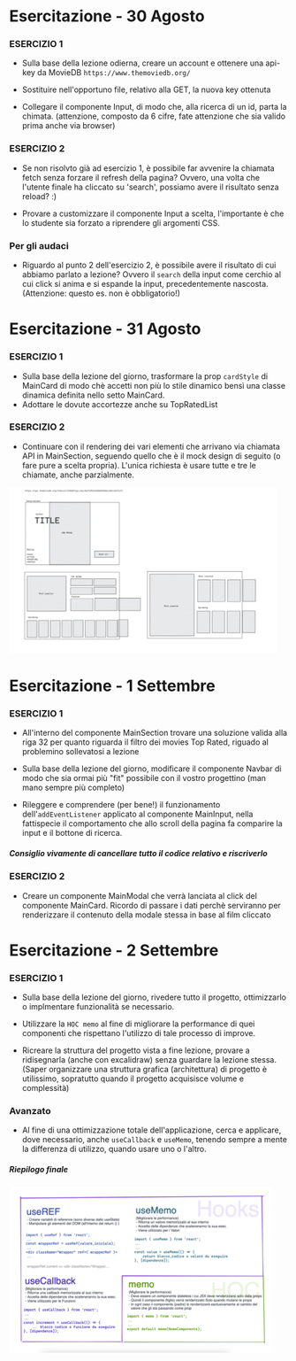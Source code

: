 # Esercitazione - 30 Agosto

### ESERCIZIO 1
- Sulla base della lezione odierna, creare un account e ottenere una api-key da MovieDB `https://www.themoviedb.org/`

- Sostituire nell'opportuno file, relativo alla GET, la nuova key ottenuta

- Collegare il componente Input, di modo che, alla ricerca di un id, parta la chimata.
(attenzione, composto da 6 cifre, fate attenzione che sia valido prima anche via browser)

### ESERCIZIO 2
- Se non risolvto già ad esercizio 1, è possibile far avvenire la chiamata fetch senza forzare il refresh della pagina? Ovvero, una volta che l'utente finale ha cliccato su 'search', possiamo avere il risultato senza reload? :)

- Provare a customizzare il componente Input a scelta, l'importante è che lo studente sia forzato a riprendere gli argomenti CSS.

### Per gli audaci
- Riguardo al punto 2 dell'esercizio 2, è possibile avere il risultato di cui abbiamo parlato a lezione? Ovvero il `search` della input come cerchio al cui click si anima e si espande la input, precedentemente nascosta. (Attenzione: questo es. non è obbligatorio!)

# Esercitazione - 31 Agosto

### ESERCIZIO 1
- Sulla base della lezione del giorno, trasformare la prop `cardStyle` di MainCard di modo chè accetti non più lo stile dinamico bensì una classe dinamica definita nello setto MainCard.
- Adottare le dovute accortezze anche su TopRatedList

### ESERCIZIO 2 
- Continuare con il rendering dei vari elementi che arrivano via chiamata API in MainSection, seguendo quello che è il mock design di seguito (o fare pure a scelta propria). L'unica richiesta è usare tutte e tre le chiamate, anche parzialmente.

<img src="design-mock1.png" alt="design mock 1" height="300">


# Esercitazione - 1 Settembre

### ESERCIZIO 1
- All'interno del componente MainSection trovare una soluzione valida alla riga 32 per quanto riguarda il filtro dei movies Top Rated, riguado al problemino sollevatosi a lezione

- Sulla base della lezione del giorno, modificare il componente Navbar di modo che sia ormai più "fit" possibile con il vostro progettino (man mano sempre più completo)

- Rileggere e comprendere (per bene!) il funzionamento dell'`addEventListener` applicato al componente MainInput, nella fattispecie il comportamento che allo scroll della pagina fa comparire la input e il bottone di ricerca. 
##### Consiglio vivamente di cancellare tutto il codice relativo e riscriverlo

### ESERCIZIO 2
- Creare un componente MainModal che verrà lanciata al click del componente MainCard. Ricordo di passare i dati perchè serviranno per renderizzare il contenuto della modale stessa in base al film cliccato


# Esercitazione - 2 Settembre

### ESERCIZIO 1
- Sulla base della lezione del giorno, rivedere tutto il progetto, ottimizzarlo o implmentare funzionalità se necessario.

- Utilizzare la `HOC memo` al fine di migliorare la performance di quei componenti che rispettano l'utilizzo di tale processo di improve.

- Ricreare la struttura del progetto vista a fine lezione, provare a ridisegnarla (anche con excalidraw) senza guardare la lezione stessa.
(Saper organizzare una struttura grafica (architettura) di progetto è utilissimo, sopratutto quando il progetto acquisisce volume e complessità)

### Avanzato
- Al fine di una ottimizzazione totale dell'applicazione, cerca e applicare, dove necessario, anche `useCallback` e `useMemo`, tenendo sempre a mente la differenza di utilizzo, quando usare uno o l'altro.


##### Riepilogo finale
<img src="recap1.png" alt="design mock 1" height="300">